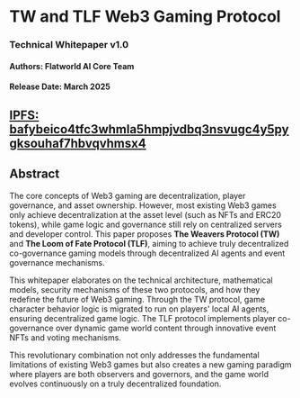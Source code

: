 # TW and TLF Web3 Gaming Protocol

### **Technical Whitepaper v1.0**

#### **Authors: Flatworld AI Core Team**
#### **Release Date: March 2025**

[IPFS: bafybeico4tfc3whmla5hmpjvdbq3nsvugc4y5pygksouhaf7hbvqvhmsx4](https://bafybeico4tfc3whmla5hmpjvdbq3nsvugc4y5pygksouhaf7hbvqvhmsx4.ipfs.w3s.link/WhitePaper-en.html)
---

## Abstract

The core concepts of Web3 gaming are decentralization, player governance, and asset ownership. However, most existing Web3 games only achieve decentralization at the asset level (such as NFTs and ERC20 tokens), while game logic and governance still rely on centralized servers and developer control. This paper proposes **The Weavers Protocol (TW)** and **The Loom of Fate Protocol (TLF)**, aiming to achieve truly decentralized co-governance gaming models through decentralized AI agents and event governance mechanisms.

This whitepaper elaborates on the technical architecture, mathematical models, security mechanisms of these two protocols, and how they redefine the future of Web3 gaming. Through the TW protocol, game character behavior logic is migrated to run on players' local AI agents, ensuring decentralized game logic. The TLF protocol implements player co-governance over dynamic game world content through innovative event NFTs and voting mechanisms.

This revolutionary combination not only addresses the fundamental limitations of existing Web3 games but also creates a new gaming paradigm where players are both observers and governors, and the game world evolves continuously on a truly decentralized foundation.

